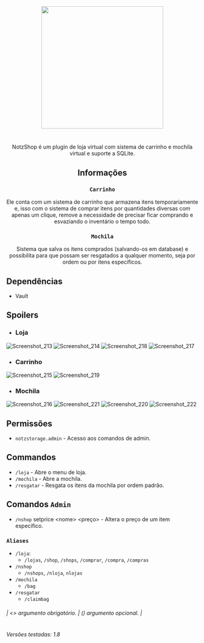 <div align="center">
<img src="https://github.com/KaatoDev/NotzShop/assets/107152563/87989bce-fa8d-49a9-9e51-125563fa2497" alt="" height="320" >

#
NotzShop é um plugin de loja virtual com sistema de carrinho e mochila virtual e suporte a SQLite.

## Informações
### `Carrinho`
Ele conta com um sistema de carrinho que armazena itens temporariamente e, isso com o sistema de comprar itens por quantidades diversas com apenas um clique, remove a necessidade de precisar ficar comprando e esvaziando o inventário o tempo todo.
### `Mochila`
Sistema que salva os itens comprados (salvando-os em database) e possibilita para que possam ser resgatados a qualquer momento, seja por ordem ou por itens específicos.

</div>

## Dependências
- Vault

## Spoilers
- ### Loja

![Screenshot_213](https://github.com/KaatoDev/NotzShop/assets/107152563/2312a1bb-765c-4830-939f-30cec569212f)
![Screenshot_214](https://github.com/KaatoDev/NotzShop/assets/107152563/8919c69c-49aa-4934-b3d5-0c68c7e7269b)
![Screenshot_218](https://github.com/KaatoDev/NotzShop/assets/107152563/2caaf3dd-b292-4e06-bf0d-b8a8bfe86715)
![Screenshot_217](https://github.com/KaatoDev/NotzShop/assets/107152563/36182678-6399-46d0-9f45-4625245ef422)

- ### Carrinho

![Screenshot_215](https://github.com/KaatoDev/NotzShop/assets/107152563/5dad1461-0199-48db-96f5-3ec8104a39a7)
![Screenshot_219](https://github.com/KaatoDev/NotzShop/assets/107152563/cc0f531e-eab1-4894-ac06-6195b9c9c53f)

- ### Mochila

![Screenshot_216](https://github.com/KaatoDev/NotzShop/assets/107152563/836eab7d-0823-4832-bb67-4d0e55ea4c02)
![Screenshot_221](https://github.com/KaatoDev/NotzShop/assets/107152563/9dacd8ae-4db3-45ee-9c9d-4c7cc23e7517)
![Screenshot_220](https://github.com/KaatoDev/NotzShop/assets/107152563/8bf5972a-3567-414d-8f71-87ad3f352963)
![Screenshot_222](https://github.com/KaatoDev/NotzShop/assets/107152563/dc1e6107-95ab-4be5-ba7d-513f0cba2bb5)

## Permissões

- `notzstorage.admin` - Acesso aos comandos de admin.

## Commandos
 - `/loja` - Abre o menu de loja.
 - `/mochila` - Abre a mochila.
 - `/resgatar` - Resgata os itens da mochila por ordem padrão.

## Comandos `Admin`
 - `/nshop` setprice \<nome> \<preço> - Altera o preço de um item específico.

### `Aliases`
- `/loja`:
  - `/lojas`, `/shop`, `/shops`, `/comprar`, `/compra`, `/compras`
- `/nshop`
  - `/nshops`, `/nloja`, `nlojas`
- `/mochila`
  - `/bag`
- `/resgatar`
  - `/claimbag`


 ###### | <> argumento obrigatório. | () argumento opcional. |
 
#
###### Versões testadas: 1.8
